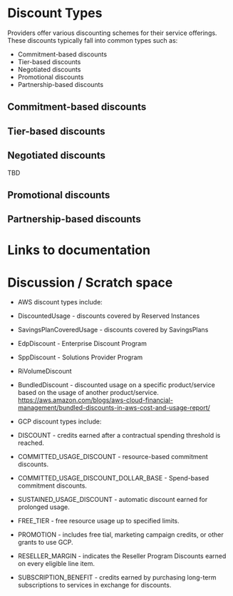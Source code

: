 # Discount Types

Providers offer various discounting schemes for their service offerings. These discounts typically fall into common types such as:

* Commitment-based discounts
* Tier-based discounts
* Negotiated discounts
* Promotional discounts
* Partnership-based discounts

## Commitment-based discounts

## Tier-based discounts

## Negotiated discounts

TBD

## Promotional discounts

## Partnership-based discounts


# Links to documentation

# Discussion / Scratch space

* AWS discount types include:
 * DiscountedUsage - discounts covered by Reserved Instances
 * SavingsPlanCoveredUsage - discounts covered by SavingsPlans
 * EdpDiscount - Enterprise Discount Program
 * SppDiscount - Solutions Provider Program
 * RiVolumeDiscount
 * BundledDiscount - discounted usage on a specific product/service based on the usage of another product/service. https://aws.amazon.com/blogs/aws-cloud-financial-management/bundled-discounts-in-aws-cost-and-usage-report/

* GCP discount types include:
 * DISCOUNT - credits earned after a contractual spending threshold is reached.
 * COMMITTED_USAGE_DISCOUNT - resource-based commitment discounts.
 * COMMITTED_USAGE_DISCOUNT_DOLLAR_BASE - Spend-based commitment discounts.
 * SUSTAINED_USAGE_DISCOUNT - automatic discount earned for prolonged usage.
 * FREE_TIER - free resource usage up to specified limits.
 * PROMOTION - includes free tial, marketing campaign credits, or other grants to use GCP.
 * RESELLER_MARGIN - indicates the Reseller Program Discounts earned on every eligible line item.
 * SUBSCRIPTION_BENEFIT - credits earned by purchasing long-term subscriptions to services in exchange for discounts.
